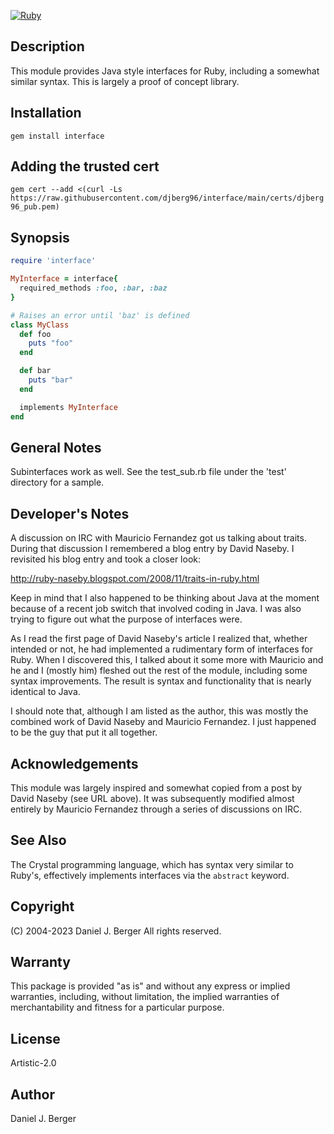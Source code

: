 [![Ruby](https://github.com/djberg96/interface/actions/workflows/ruby.yml/badge.svg)](https://github.com/djberg96/interface/actions/workflows/ruby.yml)

## Description
This module provides Java style interfaces for Ruby, including a somewhat
similar syntax. This is largely a proof of concept library.

## Installation
`gem install interface`

## Adding the trusted cert
`gem cert --add <(curl -Ls https://raw.githubusercontent.com/djberg96/interface/main/certs/djberg96_pub.pem)`

## Synopsis
```ruby
require 'interface'

MyInterface = interface{
  required_methods :foo, :bar, :baz
}

# Raises an error until 'baz' is defined
class MyClass
  def foo
    puts "foo"
  end

  def bar
    puts "bar"
  end

  implements MyInterface
end
```
   
## General Notes
Subinterfaces work as well. See the test_sub.rb file under the 'test'
directory for a sample.

## Developer's Notes
A discussion on IRC with Mauricio Fernandez got us talking about traits.
During that discussion I remembered a blog entry by David Naseby. I 
revisited his blog entry and took a closer look:

http://ruby-naseby.blogspot.com/2008/11/traits-in-ruby.html

Keep in mind that I also happened to be thinking about Java at the moment
because of a recent job switch that involved coding in Java. I was also
trying to figure out what the purpose of interfaces were.

As I read the first page of David Naseby's article I realized that,
whether intended or not, he had implemented a rudimentary form of interfaces
for Ruby. When I discovered this, I talked about it some more with Mauricio
and he and I (mostly him) fleshed out the rest of the module, including some
syntax improvements. The result is syntax and functionality that is nearly
identical to Java.

I should note that, although I am listed as the author, this was mostly the
combined work of David Naseby and Mauricio Fernandez. I just happened to be
the guy that put it all together.

## Acknowledgements
This module was largely inspired and somewhat copied from a post by
David Naseby (see URL above). It was subsequently modified almost entirely
by Mauricio Fernandez through a series of discussions on IRC.

## See Also
The Crystal programming language, which has syntax very similar to Ruby's,
effectively implements interfaces via the `abstract` keyword.
	
## Copyright
(C) 2004-2023 Daniel J. Berger
All rights reserved.
	
## Warranty
This package is provided "as is" and without any express or
implied warranties, including, without limitation, the implied
warranties of merchantability and fitness for a particular purpose.
	
## License
Artistic-2.0
	
## Author
Daniel J. Berger
